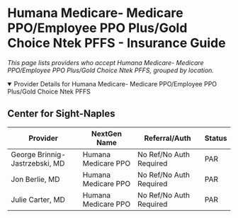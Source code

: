 # Humana Medicare- Medicare PPO/Employee PPO Plus/Gold Choice Ntek PFFS - Insurance Guide

*This page lists providers who accept Humana Medicare- Medicare PPO/Employee PPO Plus/Gold Choice Ntek PFFS, grouped by location.*

<details open><summary>Provider Details for Humana Medicare- Medicare PPO/Employee PPO Plus/Gold Choice Ntek PFFS</summary>

## Center for Sight-Naples

| Provider | NextGen Name | Referral/Auth | Status |
|----------|-------------|--------------|--------|
| George Brinnig-Jastrzebski, MD | Humana Medicare PPO | No Ref/No Auth Required | PAR |
| Jon Berlie, MD | Humana Medicare PPO | No Ref/No Auth Required | PAR |
| Julie Carter, MD | Humana Medicare PPO | No Ref/No Auth Required | PAR |

</details>

